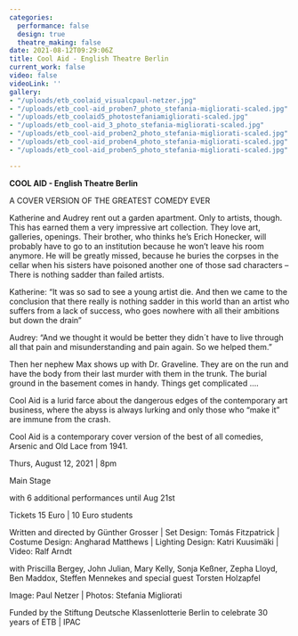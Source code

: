 ```yaml
---
categories:
  performance: false
  design: true
  theatre_making: false
date: 2021-08-12T09:29:06Z
title: Cool Aid - English Theatre Berlin
current_work: false
video: false
videoLink: ''
gallery:
- "/uploads/etb_coolaid_visualcpaul-netzer.jpg"
- "/uploads/etb_cool-aid_proben7_photo_stefania-migliorati-scaled.jpg"
- "/uploads/etb_coolaid5_photostefaniamigliorati-scaled.jpg"
- "/uploads/etb_cool-aid_3_photo_stefania-migliorati-scaled.jpg"
- "/uploads/etb_cool-aid_proben2_photo_stefania-migliorati-scaled.jpg"
- "/uploads/etb_cool-aid_proben4_photo_stefania-migliorati-scaled.jpg"
- "/uploads/etb_cool-aid_proben5_photo_stefania-migliorati-scaled.jpg"

---
```

**COOL AID - English Theatre Berlin**

A COVER VERSION OF THE GREATEST COMEDY EVER

Katherine and Audrey rent out a garden apartment. Only to artists, though. This has earned them a very impressive art collection. They love art, galleries, openings. Their brother, who thinks he’s Erich Honecker, will probably have to go to an institution because he won’t leave his room anymore. He will be greatly missed, because he buries the corpses in the cellar when his sisters have poisoned another one of those sad characters – There is nothing sadder than failed artists.

Katherine: “It was so sad to see a young artist die. And then we came to the conclusion that there really is nothing sadder in this world than an artist who suffers from a lack of success, who goes nowhere with all their ambitions but down the drain”

Audrey: “And we thought it would be better they didn´t have to live through all that pain and misunderstanding and pain again. So we helped them.”

Then her nephew Max shows up with Dr. Graveline. They are on the run and have the body from their last murder with them in the trunk. The burial ground in the basement comes in handy. Things get complicated ….

Cool Aid is a lurid farce about the dangerous edges of the contemporary art business, where the abyss is always lurking and only those who “make it” are immune from the crash.

Cool Aid is a contemporary cover version of the best of all comedies, Arsenic and Old Lace from 1941.

Thurs, August 12, 2021 | 8pm

Main Stage

with 6 additional performances until Aug 21st

Tickets 15 Euro | 10 Euro students

  
Written and directed by Günther Grosser | Set Design: Tomás Fitzpatrick | Costume Design: Angharad Matthews | Lighting Design: Katri Kuusimäki | Video: Ralf Arndt

  
with Priscilla Bergey, John Julian, Mary Kelly, Sonja Keßner, Zepha Lloyd, Ben Maddox, Steffen Mennekes and special guest Torsten Holzapfel

  
Image: Paul Netzer | Photos: Stefania Migliorati

  
Funded by the Stiftung Deutsche Klassenlotterie Berlin to celebrate 30 years of ETB | IPAC